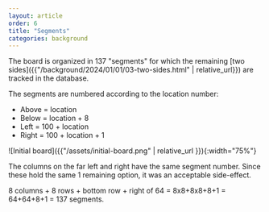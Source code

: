 ```yaml
---
layout: article
order: 6
title: "Segments"
categories: background
---
```

The board is organized in 137 "segments" for which the remaining [two sides]({{"/background/2024/01/01/03-two-sides.html" | relative_url}}) are tracked in the database.

The segments are numbered according to the location number:
- Above = location
- Below = location + 8
- Left = 100 + location
- Right = 100 + location + 1

![Initial board]({{"/assets/initial-board.png" | relative_url }}){:width="75%"}

The columns on the far left and right have the same segment number.
Since these hold the same 1 remaining option, it was an acceptable side-effect.

8 columns + 8 rows + bottom row + right of 64 = 8x8+8x8+8+1 = 64+64+8+1 = 137 segments.
